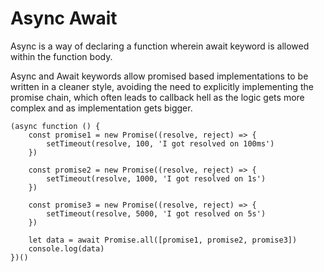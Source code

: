 # Async Await

Async is a way of declaring a function wherein await keyword is allowed within the function body.

Async and Await keywords allow promised based implementations to be written in a cleaner style, avoiding the need to explicitly implementing the promise chain, which often leads to callback hell as the logic gets more complex and as implementation gets bigger.

```
(async function () {
    const promise1 = new Promise((resolve, reject) => {
        setTimeout(resolve, 100, 'I got resolved on 100ms')
    })

    const promise2 = new Promise((resolve, reject) => {
        setTimeout(resolve, 1000, 'I got resolved on 1s')
    })

    const promise3 = new Promise((resolve, reject) => {
        setTimeout(resolve, 5000, 'I got resolved on 5s')
    })

    let data = await Promise.all([promise1, promise2, promise3])
    console.log(data)
})()
```